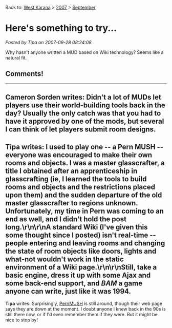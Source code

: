 Back to: [West Karana](/posts/westkarana.md) > [2007](/posts/2007/westkarana.md) > [September](./westkarana.md)
# Here's something to try...

*Posted by Tipa on 2007-09-28 08:24:08*

Why hasn't anyone written a MUD based on Wiki technology? Seems like a natural fit.
## Comments!
---
**Cameron Sorden** writes: Didn't a lot of MUDs let players use their world-building tools back in the day? Usually the only catch was that you had to have it approved by one of the mods, but several I can think of let players submit room designs.
---
**Tipa** writes: I used to play one -- a Pern MUSH -- everyone was encouraged to make their own rooms and objects. I was a master glasscrafter, a title I obtained after an apprenticeship in glasscrafting (ie, I learned the tools to build rooms and objects and the restrictions placed upon them) and the sudden departure of the old master glasscrafter to regions unknown. Unfortunately, my time in Pern was coming to an end as well, and I didn't hold the post long.\r\n\r\nA standard Wiki (I've given this some thought since I posted) isn't real-time -- people entering and leaving rooms and changing the state of room objects like doors, lights and what-not wouldn't work in the static environment of a Wiki page.\r\n\r\nStill, take a basic engine, dress it up with some Ajax and some back-end support, and *BAM* a game anyone can write, just like it was 1994.
---
**Tipa** writes: Surprisingly, <a href="http://www.pern.org" rel="nofollow">PernMUSH</a> is still around, though their web page says they are down at the moment. I doubt anyone I knew back in the 90s is still there now, or if I'd even remember them if they were. But it might be nice to stop by!
